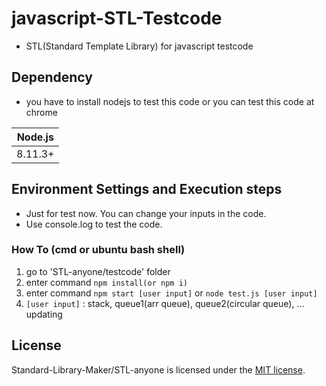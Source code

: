 # javascript-STL-Testcode
- STL(Standard Template Library) for javascript testcode

## Dependency

- you have to install nodejs to test this code or you can test this code at chrome

| Node.js               |
| --------------------- |
| 8.11.3+               |

## Environment Settings and Execution steps
- Just for test now. You can change your inputs in the code.
- Use console.log to test the code.

### How To (cmd or ubuntu bash shell)
1. go to 'STL-anyone/testcode' folder
2. enter command `npm install(or npm i)`
3. enter command `npm start [user input]` or `node test.js [user input]`
4. `[user input]` : stack, queue1(arr queue), queue2(circular queue), ... updating

## License

Standard-Library-Maker/STL-anyone is licensed under the [MIT license](https://github.com/d2-klc/js-stl/blob/master/LICENSE).
